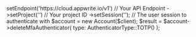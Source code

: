 <?php

use Appwrite\Client;
use Appwrite\Services\Account;
use Appwrite\Enums\AuthenticatorType;

$client = (new Client())
    ->setEndpoint('https://cloud.appwrite.io/v1') // Your API Endpoint
    ->setProject('<YOUR_PROJECT_ID>') // Your project ID
    ->setSession(''); // The user session to authenticate with

$account = new Account($client);

$result = $account->deleteMfaAuthenticator(
    type: AuthenticatorType::TOTP()
);